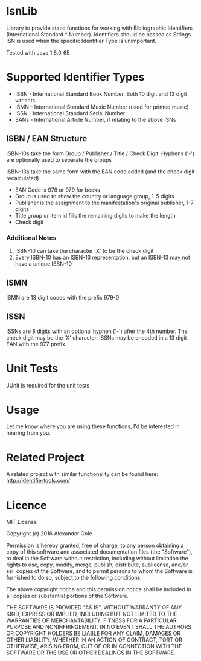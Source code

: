 IsnLib
======

Library to provide static functions for working with Bibliographic Identifiers (International Standard * Number).
Identifiers should be passed as Strings. ISN is used when the specific Identifier Type is unimportant.

Tested with Java 1.8.0_65

# Supported Identifier Types
* ISBN - International Standard Book Number. Both 10 digit and 13 digit variants 
* ISMN - International Standard Music Number (used for printed music)
* ISSN - International Standard Serial Number
* EANs - International Article Number, if relating to the above ISNs

## ISBN / EAN Structure
ISBN-10s take the form Group / Publisher / Title / Check Digit. Hyphens ('-') are optionally used to separate the groups

ISBN-13s take the same form with the EAN code added (and the check digit recalculated)

* EAN Code is 978 or 979 for books
* Group is used to show the country or language group, 1-5 digits
* Publisher is the assignment to the manifestation's original publisher, 1-7 digits
* Title group or item id fills the remaining digits to make the length
* Check digit

### Additional Notes

1. ISBN-10 can take the character 'X' to be the check digit
2. Every ISBN-10 has an ISBN-13 representation, but an ISBN-13 may not have a unique ISBN-10

## ISMN
ISMN are 13 digit codes with the prefix 979-0
 
## ISSN 
ISSNs are 8 digits with an optional hyphen ('-') after the 4th number. The check digit may be the 'X' character. ISSNs may be encoded in a 13 digit EAN with the 977 prefix.

# Unit Tests
JUnit is required for the unit tests

# Usage

Let me know where you are using these functions, I'd be interested in hearing from you.

# Related Project

A related project with similar functionality can be found here: http://identifiertools.com/ 


# Licence

MIT License

Copyright (c) 2016 Alexander Cole

Permission is hereby granted, free of charge, to any person obtaining a copy
of this software and associated documentation files (the "Software"), to deal
in the Software without restriction, including without limitation the rights
to use, copy, modify, merge, publish, distribute, sublicense, and/or sell
copies of the Software, and to permit persons to whom the Software is
furnished to do so, subject to the following conditions:

The above copyright notice and this permission notice shall be included in all
copies or substantial portions of the Software.

THE SOFTWARE IS PROVIDED "AS IS", WITHOUT WARRANTY OF ANY KIND, EXPRESS OR
IMPLIED, INCLUDING BUT NOT LIMITED TO THE WARRANTIES OF MERCHANTABILITY,
FITNESS FOR A PARTICULAR PURPOSE AND NONINFRINGEMENT. IN NO EVENT SHALL THE
AUTHORS OR COPYRIGHT HOLDERS BE LIABLE FOR ANY CLAIM, DAMAGES OR OTHER
LIABILITY, WHETHER IN AN ACTION OF CONTRACT, TORT OR OTHERWISE, ARISING FROM,
OUT OF OR IN CONNECTION WITH THE SOFTWARE OR THE USE OR OTHER DEALINGS IN THE
SOFTWARE.
